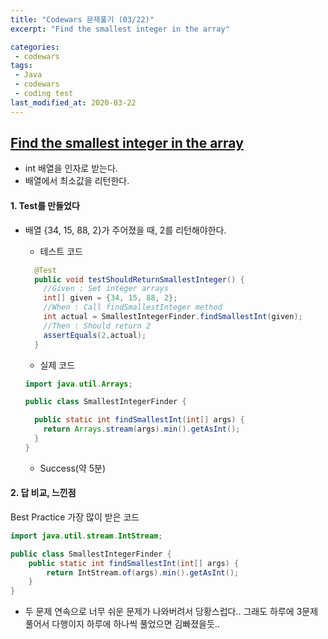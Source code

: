 ```yaml
---
title: "Codewars 문제풀기 (03/22)"
excerpt: "Find the smallest integer in the array"

categories:
 - codewars
tags:
 - Java
 - codewars
 - coding test
last_modified_at: 2020-03-22
---
```




## [Find the smallest integer in the array](https://www.codewars.com/kata/55a2d7ebe362935a210000b2/train/java)

* int 배열을 인자로 받는다.
* 배열에서 최소값을 리턴한다.


#### 1. Test를 만들었다

* 배열 {34, 15, 88, 2}가 주어졌을 때, 2를 리턴해야한다.

  * 테스트 코드

  ``` java
    @Test
    public void testShouldReturnSmallestInteger() {
      //Given : Set integer arrays
      int[] given = {34, 15, 88, 2};
      //When : Call findSmallestInteger method
      int actual = SmallestIntegerFinder.findSmallestInt(given);
      //Then : Should return 2
      assertEquals(2,actual);
    }
  ```
  
  * 실제 코드
  
  ```java
  import java.util.Arrays;
  
  public class SmallestIntegerFinder {
  
    public static int findSmallestInt(int[] args) {
      return Arrays.stream(args).min().getAsInt();
    }
  }
  
  ```
  
  * Success(약 5분)
  



####  2. 답 비교, 느낀점

Best Practice 가장 많이 받은 코드

```java
import java.util.stream.IntStream;

public class SmallestIntegerFinder {
    public static int findSmallestInt(int[] args) {
        return IntStream.of(args).min().getAsInt();
    }
}
```

* 두 문제 연속으로 너무 쉬운 문제가 나와버려서 당황스럽다.. 그래도 하루에 3문제 풀어서 다행이지 하루에 하나씩 풀었으면 김빠졌을듯..